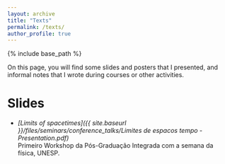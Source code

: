 ```yaml
---
layout: archive
title: "Texts"
permalink: /texts/
author_profile: true
---
```


{% include base_path %}

On this page, you will find some slides and posters that I presented, and informal notes that I wrote during courses or other activities.

#  Slides
- _[Limits of spacetimes]({{ site.baseurl }}/files/seminars/conference_talks/Limites de espacos tempo - Presentation.pdf)_<br>
Primeiro Workshop da Pós-Graduação Integrada com a semana da física, UNESP.

<!-- # Posters

# Notes
_These notes are informal and may contain mistakes_ -->
